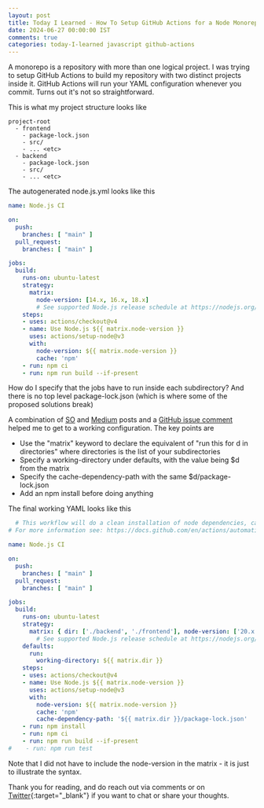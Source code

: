 ```yaml
---           
layout: post
title: Today I Learned - How To Setup GitHub Actions for a Node Monorepo 
date: 2024-06-27 00:00:00 IST
comments: true
categories: today-I-learned javascript github-actions
---
```


A monorepo is a repository with more than one logical project. I was trying to setup GitHub Actions to build my repository
with two distinct projects inside it. GitHub Actions will run your YAML configuration whenever you commit. 
Turns out it's not so straightforward.

This is what my project structure looks like
```
project-root
  - frontend
    - package-lock.json
    - src/
    - ... <etc>
  - backend
    - package-lock.json
    - src/
    - ... <etc>
```

The autogenerated node.js.yml looks like this
```yaml
name: Node.js CI

on:
  push:
    branches: [ "main" ]
  pull_request:
    branches: [ "main" ]

jobs:
  build:
    runs-on: ubuntu-latest
    strategy:
      matrix:
        node-version: [14.x, 16.x, 18.x]
        # See supported Node.js release schedule at https://nodejs.org/en/about/releases/
    steps:
    - uses: actions/checkout@v4
    - name: Use Node.js ${{ matrix.node-version }}
      uses: actions/setup-node@v3
      with:
        node-version: ${{ matrix.node-version }}
        cache: 'npm'
    - run: npm ci
    - run: npm run build --if-present
```

How do I specify that the jobs have to run inside each subdirectory? And there is no top level package-lock.json (which is where
some of the proposed solutions break)

A combination of [SO](https://stackoverflow.com/a/71281459/10996) and [Medium](https://medium.com/@owumifestus/configuring-github-actions-in-a-multi-directory-repository-structure-c4d2b04e6312) 
posts and a [GitHub issue comment](https://github.com/actions/setup-node/issues/706#issuecomment-1557983832) helped me to get to a working configuration. The key points are
- Use the "matrix" keyword to declare the equivalent of "run this for d in directories" where directories is the list of your subdirectories
- Specify a working-directory under defaults, with the value being $d from the matrix
- Specify the cache-dependency-path with the same $d/package-lock.json
- Add an npm install before doing anything

The final working YAML looks like this
```yaml
  # This workflow will do a clean installation of node dependencies, cache/restore them, build the source code and run tests across different versions of node
# For more information see: https://docs.github.com/en/actions/automating-builds-and-tests/building-and-testing-nodejs

name: Node.js CI

on:
  push:
    branches: [ "main" ]
  pull_request:
    branches: [ "main" ]

jobs:
  build:
    runs-on: ubuntu-latest
    strategy:
      matrix: { dir: ['./backend', './frontend'], node-version: ['20.x'] }
        # See supported Node.js release schedule at https://nodejs.org/en/about/releases/
    defaults:
      run:
        working-directory: ${{ matrix.dir }}
    steps:
    - uses: actions/checkout@v4
    - name: Use Node.js ${{ matrix.node-version }}
      uses: actions/setup-node@v3
      with:
        node-version: ${{ matrix.node-version }}
        cache: 'npm'
        cache-dependency-path: '${{ matrix.dir }}/package-lock.json'
    - run: npm install
    - run: npm ci
    - run: npm run build --if-present
#    - run: npm run test
```
Note that I did not have to include the node-version in the matrix - it is just to illustrate the syntax. 

Thank you for reading, and do reach out via comments or on [Twitter](https://twitter.com/talonx){:target="_blank"} if you want to chat or share your thoughts.